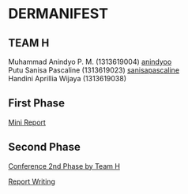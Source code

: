 # DERMANIFEST

## TEAM H
Muhammad Anindyo P. M. (1313619004) <a href = "https://github.com/anindyoo"> anindyoo </a> <br>
Putu Sanisa Pascaline (1313619023) <a href = "https://github.com/sanisa pascaline"> sanisapascaline </a> <br>
Handini Aprillia Wijaya (1313619038) <br>

## First Phase

<a href = "https://github.com/teamh-ilkom19unj/DERMANIFEST/blob/main/MINI_REPORT.md"> Mini Report</a>



## Second Phase

<a href = "https://www.youtube.com/watch?v=_SoccZ7_Shg&feature=youtu.be"> Conference 2nd Phase by Team H</a>


<a href = "https://www.youtube.com/watch?v=_SoccZ7_Shg&feature=youtu.be"> Report Writing</a>
